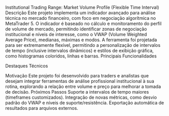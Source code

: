 Institutional Trading Range: Market Volume Profile (Flexible Time Interval)
Descrição
Este projeto implementa um indicador avançado para análise técnica no mercado financeiro, com foco em negociação algorítmica no MetaTrader 5. O indicador é baseado no cálculo e monitoramento do perfil de volume de mercado, permitindo identificar zonas de negociação institucional e níveis de interesse, como o VWAP (Volume Weighted Average Price), medianas, máximas e modos.
A ferramenta foi projetada para ser extremamente flexível, permitindo a personalização de intervalos de tempo (inclusive intervalos dinâmicos) e estilos de exibição gráfica, como histogramas coloridos, linhas e barras.
Principais Funcionalidades

Destaques Técnicos

Motivação
Este projeto foi desenvolvido para traders e analistas que desejam integrar ferramentas de análise profissional institucional à sua rotina, explorando a relação entre volume e preço para melhorar a tomada de decisão.
Próximos Passos
Suporte a intervalos de tempo maiores (timeframes customizados).
Integração de novas métricas, como desvio padrão do VWAP e níveis de suporte/resistência.
Exportação automática de resultados para arquivos externos.

